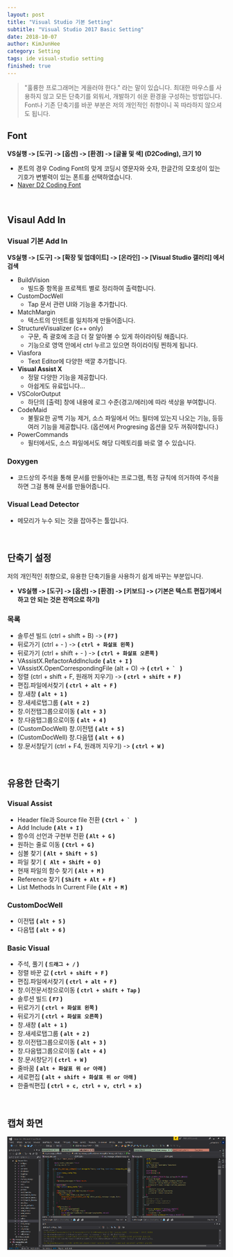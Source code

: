 ```yaml
---
layout: post
title: "Visual Studio 기본 Setting"
subtitle: "Visual Studio 2017 Basic Setting"
date: 2018-10-07
author: KimJunHee
category: Setting
tags: ide visual-studio setting
finished: true
---
```


> "훌륭한 프로그래머는 게을러야 한다." 라는 말이 있습니다. 최대한 마우스를 사용하지 않고 모든 단축기를 외워서, 개발하기 쉬운 환경을 구성하는 방법입니다. <br/>
Font나 기존 단축기를 바꾼 부분은 저의 개인적인 취향이니 꼭 따라하지 않으셔도 됩니다.

## Font

__VS실행 -> [도구] -> [옵션] -> [환경] -> [글꼴 및 색] (D2Coding), 크기 10__

* 폰트의 경우 Coding Font의 맞게 코딩시 영문자와 숫자, 한글간의 모호성이 있는 기호가 변별력이 있는 폰트를 선택하였습니다.
* [Naver D2 Coding Font](https://github.com/naver/d2codingfont)

<br/>

## Visaul Add In

### Visual 기본 Add In

__VS실행 -> [도구] -> [확장 및 업데이트] -> [온라인] -> [Visual Studio 갤러리] 에서 검색__

  * BuildVision
    * 빌드중 항목을 프로젝트 별로 정리하여 출력합니다.
  * CustomDocWell
    * Tap 문서 관련 UI와 기능을 추가합니다.
  * MatchMargin
    * 텍스트의 인덴트를 일치하게 만들어줍니다.
  * StructureVisualizer (c++ only)
    * 구문, 즉 괄호에 조금 더 잘 알아볼 수 있게 하이라이팅 해줍니다.
    * 기능으로 영역 안에서 ctrl 누르고 있으면 하이라이팅 찐하게 됩니다.
  * Viasfora
    * Text Editor에 다양한 색깔 추가합니다.
  * __Visual Assist X__
    * 정말 다양한 기능을 제공합니다.
    * 아쉽게도 유료입니다...
  * VSColorOutput
    * 하단의 [출력] 창에 내용에 로그 수준(경고/에러)에 따라 색상을 부여합니다.
  * CodeMaid
    * 불필요한 공백 기능 제거, 소스 파일에서 어느 필터에 있는지 나오는 기능, 등등 여러 기능을 제공합니다.  (옵션에서 Progresing 옵션을 모두 꺼줘야합니다.)
  * PowerCommands
    * 필터에서도, 소스 파일에서도 해당 디렉토리를 바로 열 수 있습니다.

### Doxygen

  * 코드상의 주석을 통해 문서를 만들어내는 프로그램, 특정 규칙에 의거하여 주석을 하면 그걸 통해 문서를 만들어줍니다.

### Visual Lead Detector

  * 메모리가 누수 되는 것을 잡아주는 툴입니다.


<br/>

## 단축기 설정

저의 개인적인 취향으로, 유용한 단축기들을 사용하기 쉽게 바꾸는 부분입니다.

  * __VS실행 -> [도구] -> [옵션] -> [환경] -> [키보드] -> (기본은 텍스트 편집기에서 하고 안 되는 것은 전역으로 하기)__

### 목록
 * 솔루션 빌드 (ctrl + shift + B) -> __( ```F7``` )__
 * 뒤로가기 (ctrl + - ) -> __( ```ctrl + 화살표 왼쪽``` )__
 * 뒤로가기 (ctrl + shift + - ) -> __( ```ctrl + 화살표 오른쪽``` )__
 * VAssistX.RefactorAddInclude __( ```alt + I``` )__
 * VAssistX.OpenCorrespondingFile (alt + O) ->  __( ```ctrl + ` ``` )__
 * 정렬 (ctrl + shift + F, 원래꺼 지우기) ->  __( ```ctrl + shift + F``` )__
 * 편집.파일에서찾기 __( ```ctrl + alt + F``` )__
 * 창.새창 __( ```alt + 1``` )__
 * 창.새세로탭그룹 __( ```alt + 2``` )__
 * 창.이전탭그룹으로이동 __( ```alt + 3``` )__
 * 창.다음탭그룹으로이동 __( ```alt + 4``` )__
 * (CustomDocWell) 창.이전탭 __( ```alt + 5``` )__
 * (CustomDocWell) 창.다음탭 __( ```alt + 6``` )__
 * 창.문서창닫기 (ctrl + F4, 원래꺼 지우기) ->  __( ```ctrl + W``` )__

<br/>

## 유용한 단축기

### Visual Assist

  * Header file과 Source file 전환 __( ```Ctrl + ` ``` )__
  * Add Include __( ```Alt + I``` )__
  * 함수의 선언과 구현부 전환 __( ```Alt + G``` )__
  * 원하는 줄로 이동  __( ```Ctrl + G``` )__
  * 심볼 찾기 __( ```Alt + Shift + S``` )__
  * 파일 찾기 __( ``` Alt + Shift + O``` )__
  * 현재 파일의 함수 찾기 __( ```Alt + M``` )__
  * Reference 찾기 __( ```Shift + Alt + F``` )__
  * List Methods In Current File __( ```Alt + M``` )__

### CustomDocWell

 * 이전탭 __( ```alt + 5``` )__
 * 다음탭 __( ```alt + 6``` )__

### Basic Visual

  * 주석, 풀기  __( ```드래그 + /``` )__
  * 정렬 바꾼 값 __( ```ctrl + shift + F``` )__
  * 편집.파일에서찾기 __( ```ctrl + alt + F``` )__
  * 창.이전문서창으로이동 __( ```ctrl + shift + Tap``` )__
  * 솔루션 빌드 __( ```F7``` )__
  * 뒤로가기 __( ```ctrl + 화살표 왼쪽``` )__
  * 뒤로가기 __( ```ctrl + 화살표 오른쪽``` )__
  * 창.새창 __( ```alt + 1``` )__
  * 창.새세로탭그룹 __( ```alt + 2``` )__
  * 창.이전탭그룹으로이동 __( ```alt + 3``` )__
  * 창.다음탭그룹으로이동 __( ```alt + 4``` )__
  * 창.문서창닫기  __( ```ctrl + W``` )__
  * 줄바꿈 __( ```alt + 화살표 위 or 아래``` )__
  * 세로편집 __( ```alt + shift + 화살표 위 or 아래``` )__
  * 한줄씩편집 __( ```ctrl + c, ctrl + v, ctrl + x``` )__

<br/>

## 캡쳐 화면

![visual setting](/img/ide/1/1.png)

